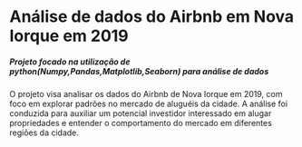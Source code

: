 # Análise de dados do Airbnb em Nova Iorque em 2019
##### Projeto focado na utilização de python(Numpy,Pandas,Matplotlib,Seaborn) para análise de dados

O projeto visa analisar os dados do Airbnb de Nova Iorque em 2019, com foco em explorar padrões no mercado de aluguéis da cidade. A análise foi conduzida para auxiliar um potencial investidor interessado em alugar propriedades e entender o comportamento do mercado em diferentes regiões da cidade.
